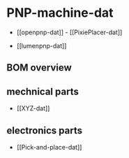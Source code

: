 
# PNP-machine-dat

- [[openpnp-dat]] - [[PixiePlacer-dat]]

- [[lumenpnp-dat]]


## BOM overview 


## mechnical parts

- [[XYZ-dat]]



## electronics parts 

- [[Pick-and-place-dat]]